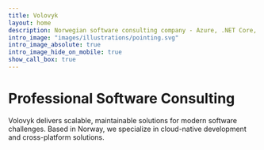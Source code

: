 ```yaml
---
title: Volovyk
layout: home
description: Norwegian software consulting company - Azure, .NET Core, Delphi, Dart & Flutter development services.
intro_image: "images/illustrations/pointing.svg"
intro_image_absolute: true
intro_image_hide_on_mobile: true
show_call_box: true
---
```


# Professional Software Consulting

Volovyk delivers scalable, maintainable solutions for modern software challenges. Based in Norway, we specialize in cloud-native development and cross-platform solutions.
